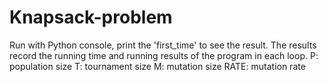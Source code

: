 # Knapsack-problem
Run with Python console, print the 'first_time' to see the result.
The results record the running time and running results of the program in each loop.
P: population size
T: tournament size
M: mutation size
RATE: mutation rate
